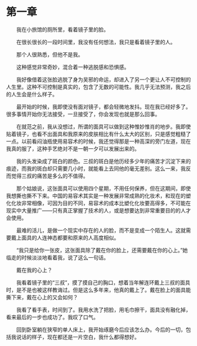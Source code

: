 # 第一章


　　我在小旅馆的厕所里，看着镜子里的脸。

　　在很长很长的一段时间里，我没有任何想法，我只是看着镜子里的人。

　　那个人很熟悉，但他不是我。

　　这种感觉非常奇妙，混合着一种逃脱感和恐惧感。

　　我好像借着这张脸逃脱了身为吴邪的命运，却进入了另一个更让人不可控制的人生里。这种不可控制是真实的，包含了无数的可能性。我几乎无法预测，我之后的人生会是什么样子。

　　最开始的时候，我即使没有面对镜子，都会轻微地发抖。现在我已经好多了。很多事情开始你无法接受，一旦接受了，你会发现也就是那么回事。

　　在就范之前，我从没想过，所谓的面具可以做到这种惟妙惟肖的地步。我即使贴着镜子，也看不出面具和我原来的皮肤相比有什么太大的区别，只是感觉粗糙了一点。以前看闷油瓶使用易容术的时候，我还觉得那是一种高深的旁门左道，现在我真的服了，这种手艺绝对不是一朝一夕可以发展出来的。

　　我的头发染成了斑白的颜色。三叔的斑白是他历经多少年的痛苦才沉淀下来的痕迹，而我的斑白却只需要几小时，就能看上去同他的毫无差别。这么一来，我反而觉得三叔的痛苦是多么的不值得。

　　那个姑娘说，这张面具可以使用四个星期，不用任何保养，但在这期间，即使我想撕也撕不下来。中国的易容术其实是一种发展非常成熟的化妆术，和现在的塑化化妆非常相像，可因为目的不同，易容术的成本比塑化化妆要高得多，不可能在现实中大量推广——只有真正掌握了技术的人，或是想要达到非常重要目的的人才会使用。

　　最难的活儿，是做一个现实中存在的人的脸，而不是变成一个陌生人。这就需要戴上面具的人连神态都要和原来的人高度相似。

　　“我只是给你一张皮，这张面具除了戴在你的脸上，还需要戴在你的心上。”她临走的时候淡淡地看着我，说了这么一句话。

　　戴在我的心上？

　　我看着镜子里的“三叔”，摸了摸自己的胸口，想着当年解连环戴上三叔的面具时，是不是也被这样教诲过。但是这么多年来，他真的戴上了。戴在脸上的面具能撕下来，戴在心上的又会如何？

　　我看了看手表，时间到了。我用水洗了把脸，用毛巾擦干，面具没有融化掉，看来最后的一步也成功了。我叹了口气。

　　回到卧室躺在狭窄的单人床上，我开始琢磨今后应该怎么办。今后的一切，包括我说话的样子，现在都还是一片空白，我什么都得想好。

